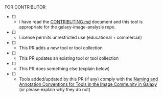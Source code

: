 FOR CONTRIBUTOR:
* [ ] - I have read the [CONTRIBUTING.md](https://github.com/BMCV/galaxy-image-analysis/blob/master/CONTRIBUTING.md) document and this tool is appropriate for the galaxy-image-analysis repo.
* [ ] - License permits unrestricted use (educational + commercial)
* [ ] - This PR adds a new tool or tool collection
* [ ] - This PR updates an existing tool or tool collection
* [ ] - This PR does something else (explain below)
* [ ] - Tools added/updated by this PR (if any) comply with the [Naming and Annotation Conventions for Tools in the Image Community in Galaxy](https://github.com/elixir-europe/biohackathon-projects-2023/blob/main/16/conventions.md) (or please explain why they do not)
